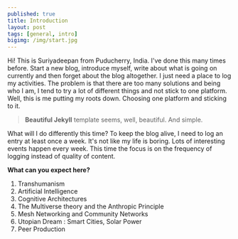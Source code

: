 ```yaml
---
published: true
title: Introduction
layout: post
tags: [general, intro]
bigimg: /img/start.jpg
---
```

Hi! This is Suriyadeepan from Puducherry, India. I've done this many times before. Start a new blog, introduce myself, write about what is going on currently and then forget about the blog altogether. I just need a place to log my activities. The problem is that there are too many solutions and being who I am, I tend to try a lot of different things and not stick to one platform. Well, this is me putting my roots down. Choosing one platform and sticking to it.

> **Beautiful Jekyll** template seems, well, beautiful. And simple. 

What will I do differently this time? To keep the blog alive, I need to log an entry at least once a week. It's not like my life is boring. Lots of interesting events happen every week. This time the focus is on the frequency of logging instead of quality of content. 

**What can you expect here?**

1. Transhumanism
2. Artificial Intelligence
3. Cognitive Architectures
4. The Multiverse theory and the Anthropic Principle
5. Mesh Networking and Community Networks
6. Utopian Dream : Smart Cities, Solar Power
7. Peer Production
